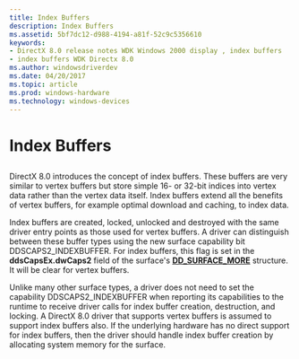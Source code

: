 ```yaml
---
title: Index Buffers
description: Index Buffers
ms.assetid: 5bf7dc12-d988-4194-a81f-52c9c5356610
keywords:
- DirectX 8.0 release notes WDK Windows 2000 display , index buffers
- index buffers WDK Directx 8.0
ms.author: windowsdriverdev
ms.date: 04/20/2017
ms.topic: article
ms.prod: windows-hardware
ms.technology: windows-devices
---
```


# Index Buffers


## <span id="ddk_index_buffers_gg"></span><span id="DDK_INDEX_BUFFERS_GG"></span>


DirectX 8.0 introduces the concept of index buffers. These buffers are very similar to vertex buffers but store simple 16- or 32-bit indices into vertex data rather than the vertex data itself. Index buffers extend all the benefits of vertex buffers, for example optimal download and caching, to index data.

Index buffers are created, locked, unlocked and destroyed with the same driver entry points as those used for vertex buffers. A driver can distinguish between these buffer types using the new surface capability bit DDSCAPS2\_INDEXBUFFER. For index buffers, this flag is set in the **ddsCapsEx.dwCaps2** field of the surface's [**DD\_SURFACE\_MORE**](https://msdn.microsoft.com/library/windows/hardware/ff551737) structure. It will be clear for vertex buffers.

Unlike many other surface types, a driver does not need to set the capability DDSCAPS2\_INDEXBUFFER when reporting its capabilities to the runtime to receive driver calls for index buffer creation, destruction, and locking. A DirectX 8.0 driver that supports vertex buffers is assumed to support index buffers also. If the underlying hardware has no direct support for index buffers, then the driver should handle index buffer creation by allocating system memory for the surface.

 

 





